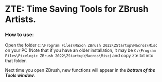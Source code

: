 # ZTE: Time Saving Tools for ZBrush Artists.
### How to use:

Open the folder `C:\Program Files\Maxon ZBrush 2022\ZStartup\Macros\Misc` on your PC (Note that if you have an older installation, it may be `C:\Program Files\Pixelogic ZBrush 2022\ZStartup\Macros\Misc`) and copy zte.txt into that folder.

Next time you open ZBrush, new functions will appear in the **_bottom of the Tools window_**.

